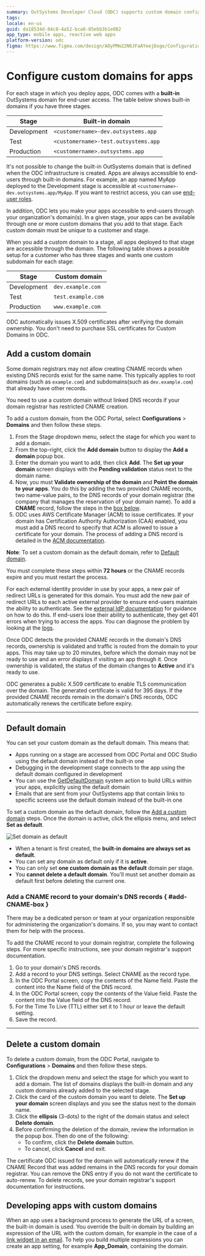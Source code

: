 ```yaml
---
summary: OutSystems Developer Cloud (ODC) supports custom domain configuration for app stages, with automatic SSL certificate issuance and domain validation.
tags: 
locale: en-us
guid: da18534d-84c8-4a52-bca8-85ebb3b1e082
app_type: mobile apps, reactive web apps
platform-version: odc
figma: https://www.figma.com/design/AOyPMm22N6JFaAYeejDoge/Configuration-management?node-id=3674-148
---
```


# Configure custom domains for apps

For each stage in which you deploy apps, ODC comes with a **built-in** OutSystems domain for end-user access. The table below shows built-in domains if you have three stages.


| Stage       | Built-in domain                      |
| ----------- | ------------------------------------ |
| Development | `<customername>-dev.outsystems.app`  |
| Test        | `<customername>-test.outsystems.app` |
| Production  | `<customername>.outsystems.app`      |

It's not possible to change the built-in OutSystems domain that is defined when the ODC infrastructure is created. Apps are always accessible to end-users through built-in domains. For example, an app named MyApp deployed to the Development stage is accessible at `<customername>-dev.outsystems.app/MyApp`. If you want to restrict access, you can use [end-user roles](../user-management/secure-app-with-roles.md).

In addition, ODC lets you make your apps accessible to end-users through your organization's domain(s). In a given stage, your apps can be available through one or more custom domains that you add to that stage. Each custom domain must be unique to a customer and stage.

When you add a custom domain to a stage, all apps deployed to that stage are accessible through the domain. The following table shows a possible setup for a customer who has three stages and wants one custom subdomain for each stage:

| Stage       | Custom domain    |
| ----------- | ---------------- |
| Development | `dev.example.com`|
| Test        | `test.example.com`|
| Production  | `www.example.com`|

<div class="info" markdown="1">

ODC automatically issues X.509 certificates after verifying the domain ownership. You don't need to purchase SSL certificates for Custom Domains in ODC.

</div>

## Add a custom domain

Some domain registrars may not allow creating CNAME records when existing DNS records exist for the same name. This typically applies to root domains (such as `example.com`) and subdomains(such as `dev.example.com`) that already have other records. 

You need to use a custom domain without linked DNS records if your domain registrar has restricted CNAME creation.

To add a custom domain, from the ODC Portal, select **Configurations** > **Domains** and then follow these steps.

1. From the Stage dropdown menu, select the stage for which you want to add a domain.
1. From the top-right, click the **Add domain** button to display the **Add a domain** popup box.
1. Enter the domain you want to add, then click **Add**. The **Set up your domain** screen displays with the **Pending validation** status next to the domain name.
1. Now, you must **Validate ownership of the domain** and **Point the domain to your apps**. You do this by adding the two provided CNAME records, two name-value pairs, to the DNS records of your domain registrar (the company that manages the reservation of your domain name). To add a **CNAME** record, follow the steps in the [box below](#add-CNAME-box).
1. ODC uses AWS Certificate Manager (ACM) to issue certificates. If your domain has Certification Authority Authorization (CAA) enabled, you must add a DNS record to specify that ACM is allowed to issue a certificate for your domain. The process of adding a DNS record is detailed in the [ACM documentation](https://docs.aws.amazon.com/acm/latest/userguide/setup-caa.html).

**Note**: To set a custom domain as the default domain, refer to [Default domain](#default-domain).

<div class="warning" markdown="1">

You must complete these steps within **72 hours** or the CNAME records expire and you must restart the process.

</div>

<div class="info" markdown="1">

For each external identity provider in use by your apps, a new pair of redirect URLs is generated for this domain. You must add the new pair of redirect URLs to each active external provider to ensure end-users maintain the ability to authenticate. See the [external IdP documentation](../manage-platform-app-lifecycle/external-idps/intro.md#apply-an-external-idp) for guidance on how to do this. If end-users lose their ability to authenticate, they get 401 errors when trying to access the apps. You can diagnose the problem by looking at the [logs](../monitor-and-troubleshoot/monitor-apps.md#logs).

</div>

Once ODC detects the provided CNAME records in the domain's DNS records, ownership is validated and traffic is routed from the domain to your apps. This may take up to 20 minutes, before which the domain may not be ready to use and an error displays if visiting an app through it. Once ownership is validated, the status of the domain changes to **Active** and it's ready to use.

ODC generates a public X.509 certificate to enable TLS communication over the domain. The generated certificate is valid for 395 days. If the provided CNAME records remain in the domain's DNS records, ODC automatically renews the certificate before expiry.

---

## Default domain

You can set your custom domain as the default domain. This means that:

* Apps running on a stage are accessed from ODC Portal and ODC Studio using the default domain instead of the built-in one
* Debugging in the development stage connects to the app using the default domain configured in development
* You can use the [GetDefaultDomain](../reference/built-in-functions/url.md) system action to build URLs within your apps, explicitly using the default domain
* Emails that are sent from your OutSystems app that contain links to specific screens use the default domain instead of the built-in one

To set a custom domain as the default domain, follow the [Add a custom domain](#add-a-custom-domain) steps. Once the domain is active, click the ellipsis menu, and select **Set as default**.

![Set domain as default](images/set-default-domain-odcs.png "Set domain as default")

<div class="info" markdown="1">

* When a tenant is first created, the **built-in domains are always set as default**.
* You can set any domain as default only if it is **active**.
* You can only set **one custom domain as the default** domain per stage.
* You **cannot delete a default domain**. You'll must set another domain as default first before deleting the current one.

</div>

### Add a CNAME record to your domain's DNS records  { #add-CNAME-box }

<div class="info" markdown="1">

There may be a dedicated person or team at your organization responsible for administering the organization's domains. If so, you may want to contact them for help with the process.

</div>

To add the CNAME record to your domain registrar, complete the following steps. For more specific instructions, see your domain registrar's support documentation.

1. Go to your domain's DNS records.
1. Add a record to your DNS settings. Select CNAME as the record type.
1. In the ODC Portal screen, copy the contents of the Name field. Paste the content into the Name field of the DNS record.
1. In the ODC Portal screen, copy the contents of the Value field. Paste the content into the Value field of the DNS record.
1. For the Time To Live (TTL) either set it to 1 hour or leave the default setting.
1. Save the record.

---

## Delete a custom domain

To delete a custom domain, from the ODC Portal, navigate to **Configurations** > **Domains** and then follow these steps.

1. Click the dropdown menu and select the stage for which you want to add a domain. The list of domains displays the built-in domain and any custom domains already added to the selected stage.
1. Click the card of the custom domain you want to delete. The **Set up your domain** screen displays and you see the status next to the domain name.
1. Click the **ellipsis** (3-dots) to the right of the domain status and select **Delete domain**.
1. Before confirming the deletion of the domain, review the information in the popup box. Then do one of the following:
     * To confirm, click the **Delete domain** button.
     * To cancel, click **Cancel** and exit.

<div class="info" markdown="1">

The certificate ODC issued for the domain will automatically renew if the CNAME Record that was added remains in the DNS records for your domain registrar. You can remove the DNS entry if you do not want the certificate to auto-renew. To delete records, see your domain registrar's support documentation for instructions.

</div>

## Developing apps with custom domains

When an app uses a background process to generate the URL of a screen, the built-in domain is used. You override the built-in domain by building an expression of the URL with the custom domain, for example in the case of a [link widget in an email](../building-apps/sending-emails/widgets.md#widgets-available-in-emails). To help you build multiple expressions you can create an app setting, for example **App_Domain**, containing the domain.
